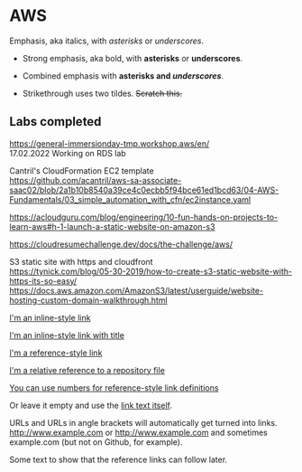 # AWS

Emphasis, aka italics, with *asterisks* or _underscores_.

- Strong emphasis, aka bold, with **asterisks** or __underscores__.

- Combined emphasis with **asterisks and _underscores_**.

- Strikethrough uses two tildes. ~~Scratch this.~~

## Labs completed
https://general-immersionday-tmp.workshop.aws/en/  
17.02.2022 Working on RDS lab

Cantril's CloudFormation EC2 template  
https://github.com/acantril/aws-sa-associate-saac02/blob/2a1b10b8540a39ce4c0ecbb5f94bce61ed1bcd63/04-AWS-Fundamentals/03_simple_automation_with_cfn/ec2instance.yaml

https://acloudguru.com/blog/engineering/10-fun-hands-on-projects-to-learn-aws#h-1-launch-a-static-website-on-amazon-s3

https://cloudresumechallenge.dev/docs/the-challenge/aws/

S3 static site with https and cloudfront  
https://tynick.com/blog/05-30-2019/how-to-create-s3-static-website-with-https-its-so-easy/  
https://docs.aws.amazon.com/AmazonS3/latest/userguide/website-hosting-custom-domain-walkthrough.html

[I'm an inline-style link](https://www.google.com)

[I'm an inline-style link with title](https://www.google.com "Google's Homepage")

[I'm a reference-style link][Arbitrary case-insensitive reference text]

[I'm a relative reference to a repository file](../blob/master/LICENSE)

[You can use numbers for reference-style link definitions][1]

Or leave it empty and use the [link text itself].

URLs and URLs in angle brackets will automatically get turned into links. 
http://www.example.com or <http://www.example.com> and sometimes 
example.com (but not on Github, for example).

Some text to show that the reference links can follow later.

[arbitrary case-insensitive reference text]: https://www.mozilla.org
[1]: http://slashdot.org
[link text itself]: http://www.reddit.com
